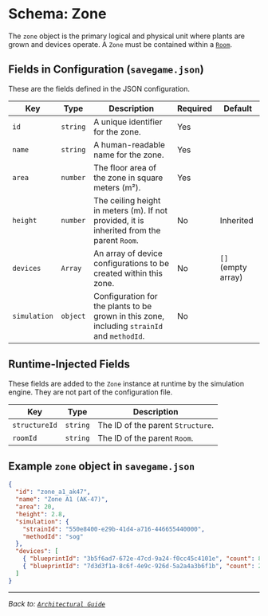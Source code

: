 # Schema: Zone

The `zone` object is the primary logical and physical unit where plants are grown and devices operate. A `Zone` must be contained within a [`Room`](./room_schema.md).

## Fields in Configuration (`savegame.json`)

These are the fields defined in the JSON configuration.

| Key        | Type     | Description                                                                                             | Required | Default            |
|------------|----------|---------------------------------------------------------------------------------------------------------|----------|--------------------|
| `id`       | `string` | A unique identifier for the zone.                                                                       | Yes      |                    |
| `name`     | `string` | A human-readable name for the zone.                                                                     | Yes      |                    |
| `area`     | `number` | The floor area of the zone in square meters (m²).                                                       | Yes      |                    |
| `height`   | `number` | The ceiling height in meters (m). If not provided, it is inherited from the parent `Room`.                | No       | Inherited          |
| `devices`  | `Array`  | An array of device configurations to be created within this zone.                                       | No       | `[]` (empty array) |
| `simulation`| `object`| Configuration for the plants to be grown in this zone, including `strainId` and `methodId`.          | No       |                    |

## Runtime-Injected Fields

These fields are added to the `Zone` instance at runtime by the simulation engine. They are not part of the configuration file.

| Key           | Type     | Description                                         |
|---------------|----------|-----------------------------------------------------|
| `structureId` | `string` | The ID of the parent `Structure`.                   |
| `roomId`      | `string` | The ID of the parent `Room`.                        |

## Example `zone` object in `savegame.json`

```json
{
  "id": "zone_a1_ak47",
  "name": "Zone A1 (AK-47)",
  "area": 20,
  "height": 2.8,
  "simulation": {
    "strainId": "550e8400-e29b-41d4-a716-446655440000",
    "methodId": "sog"
  },
  "devices": [
    { "blueprintId": "3b5f6ad7-672e-47cd-9a24-f0cc45c4101e", "count": 8 },
    { "blueprintId": "7d3d3f1a-8c6f-4e9c-926d-5a2a4a3b6f1b", "count": 2 }
  ]
}
```

---
*Back to: [`Architectural Guide`](../architectural_guide.md)*

